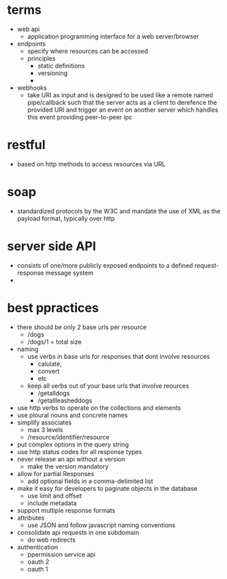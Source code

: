 # terms
  - web api
    - application programming interface for a web server/browser
  - endpoints
    - specify where resources can be accessed
    - principles
      - static definitions
      - versioning
      -
  - webhooks
    - take URI as input and is designed to be used like a remote named pipe/callback such that the server acts as a client to derefence the provided URI and trigger an event on another server which handles this event providing peer-to-peer ipc
# restful
  - based on http methods to access resources via URL

# soap
  - standardized protocols by the W3C and mandate the use of XML as the payload format, typically over http
# server side API
  - consists of one/more publicly exposed endpoints to a defined request-response message system
  -
# best ppractices
  - there should be only 2 base urls per resource
    - /dogs
    - /dogs/1 = total size
  - naming
    - use verbs in base urls for responses that dont involve resources
      - calulate,
      - convert
      - etc
    - keep all verbs out of your base urls that involve reources
      - /getalldogs
      - /getallleasheddogs
  - use http verbs to operate on the collections and elements
  - use ploural nouns and concrete names
  - simplify associates
    - max 3 levels
    - /resource/identifier/resource
  - put complex options in the query string
  - use http status codes for all response types
  - never release an api without a version
    - make the version mandatory
  - allow for partial Responses
    - add optional fields in a comma-delimited list
  - make it easy for developers to paginate objects in the database
    - use limit and offset
    - include metadata
  - support multiple response formats
  - attributes
    - use JSON and follow javascript naming conventions
  - consolidate api requests in one subdomain
    - do web redirects
  - authentication
    - ppermission service api
    - oauth 2
    - oauth 1